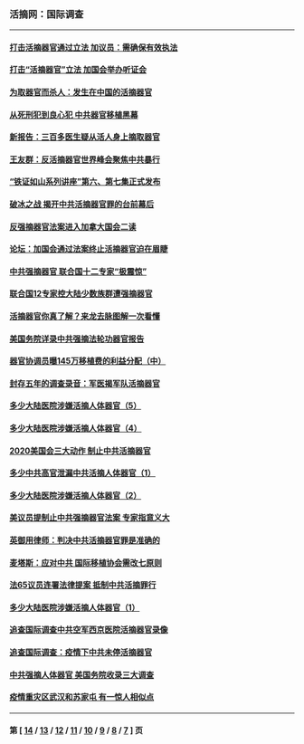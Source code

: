 ### 活摘网：国际调查
---
#### [打击活摘器官通过立法 加议员：需确保有效执法](../../pages/nf5947/n13886356.md?01160430) 
#### [打击“活摘器官”立法 加国会举办听证会](../../pages/nf5947/n13869362.md?01160430) 
#### [为取器官而杀人：发生在中国的活摘器官](../../pages/nf5947/n13794731.md?01160430) 
#### [从死刑犯到良心犯 中共器官移植黑幕](../../pages/nf5947/n13764669.md?01160430) 
#### [新报告：三百多医生疑从活人身上摘取器官](../../pages/nf5947/n13703044.md?01160430) 
#### [王友群：反活摘器官世界峰会聚焦中共暴行](../../pages/nf5947/n13250738.md?01160430) 
#### [“铁证如山系列讲座”第六、第七集正式发布](../../pages/nf5947/n13106287.md?01160430) 
#### [破冰之战 揭开中共活摘器官罪的台前幕后](../../pages/nf5947/n13082457.md?01160430) 
#### [反强摘器官法案进入加拿大国会二读](../../pages/nf5947/n13033450.md?01160430) 
#### [论坛：加国会通过法案终止活摘器官迫在眉睫](../../pages/nf5947/n13029839.md?01160430) 
#### [中共强摘器官 联合国十二专家“极震惊”](../../pages/nf5947/n13024313.md?01160430) 
#### [联合国12专家控大陆少数族群遭强摘器官](../../pages/nf5947/n13023877.md?01160430) 
#### [活摘器官你真了解？来龙去脉图解一次看懂](../../pages/nf5947/n13013820.md?01160430) 
#### [美国务院详录中共强摘法轮功器官报告](../../pages/nf5947/n12944519.md?01160430) 
#### [器官协调员曝145万移植费的利益分配（中）](../../pages/nf5947/n12894547.md?01160430) 
#### [封存五年的调查录音：军医揭军队活摘器官](../../pages/nf5947/n12798692.md?01160430) 
#### [多少大陆医院涉嫌活摘人体器官（5）](../../pages/nf5947/n12768383.md?01160430) 
#### [多少大陆医院涉嫌活摘人体器官（4）](../../pages/nf5947/n12664434.md?01160430) 
#### [2020美国会三大动作 制止中共活摘器官](../../pages/nf5947/n12682004.md?01160430) 
#### [多少中共高官泄漏中共活摘人体器官（1）](../../pages/nf5947/n12671234.md?01160430) 
#### [多少大陆医院涉嫌活摘人体器官（2）](../../pages/nf5947/n12655589.md?01160430) 
#### [美议员提制止中共强摘器官法案 专家指意义大](../../pages/nf5947/n12630561.md?01160430) 
#### [英御用律师：判决中共活摘器官罪是准确的](../../pages/nf5947/n12580740.md?01160430) 
#### [麦塔斯：应对中共 国际移植协会需改七原则](../../pages/nf5947/n12514711.md?01160430) 
#### [法65议员连署法律提案 抵制中共活摘罪行](../../pages/nf5947/n12437047.md?01160430) 
#### [多少大陆医院涉嫌活摘人体器官（1）](../../pages/nf5947/n12414284.md?01160430) 
#### [追查国际调查中共空军西京医院活摘器官录像](../../pages/nf5947/n12348837.md?01160430) 
#### [追查国际调查：疫情下中共未停活摘器官](../../pages/nf5947/n12273415.md?01160430) 
#### [中共强摘人体器官 美国务院收录三大调查](../../pages/nf5947/n12181488.md?01160430) 
#### [疫情重灾区武汉和苏家屯 有一惊人相似点](../../pages/nf5947/n12150824.md?01160430) 

---
#### 第 [ [14](./14.md?01160430) / [13](./13.md?01160430) / [12](./12.md?01160430) / [11](./11.md?01160430) / [10](./10.md?01160430) / [9](./9.md?01160430) / [8](./8.md?01160430) / [7](./7.md?01160430) ] 页
